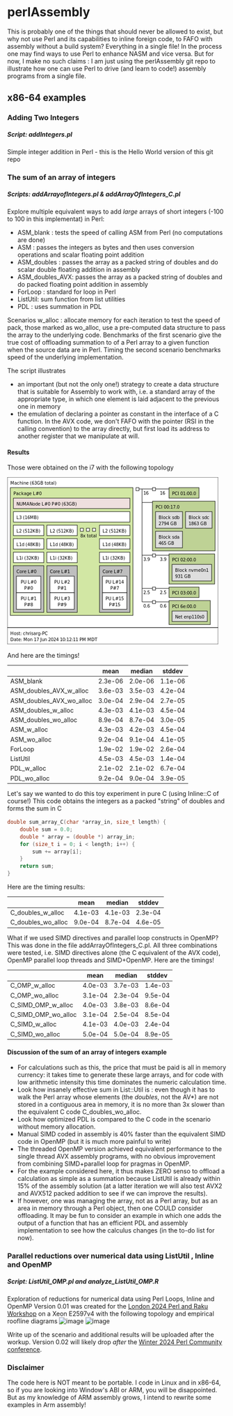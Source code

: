 # perlAssembly

This is probably one of the things that should never be allowed to exist, but why not use Perl and its capabilities to inline foreign code, to FAFO with assembly without a build system? Everything in a single file! In the process one may find ways to use Perl to enhance NASM and vice versa. But for now, I make no such claims : I am just using the perlAssembly git repo to illustrate how one can use Perl to drive (and learn to code!) assembly programs from a single file. 

## x86-64 examples

### Adding Two Integers
##### Script: addIntegers.pl
Simple integer addition in Perl - this is the Hello World version of this git repo

### The sum of an array of integers
##### Scripts: addArrayofIntegers.pl & addArrayOfIntegers\_C.pl
Explore multiple equivalent ways to add *large* arrays of short integers (-100 to 100 in this implementat) in Perl:
* ASM\_blank : tests the speed of calling ASM from Perl (no computations are done)
* ASM : passes the integers as bytes and then uses conversion operations and scalar floating point addition
* ASM\_doubles : passes the array as a packed string of doubles and do scalar double floating addition in assembly
* ASM\_doubles\_AVX: passes the array as a packed string of doubles and do packed floating point addition in assembly
* ForLoop : standard for loop in Perl
* ListUtil: sum function from list utilities
* PDL : uses summation in PDL

Scenarios w\_alloc : allocate memory for each iteration to test the speed of pack, those marked
as wo\_alloc, use a pre-computed data structure to pass the array to the underlying code. 
Benchmarks of the first scenario give the true cost of offloading summation to of a Perl array to a given 
function when the source data are in Perl. Timing the second scenario benchmarks speed of the
underlying implementation.

The script illustrates 
* an important (but not the only one!) strategy to create a data structure
that is suitable for Assembly to work with, i.e. a standard array of the appropriate type, 
in which one element is laid adjacent to the previous one in memory
* the emulation of declaring a pointer as constant in the interface of a C function. In the
AVX code, we don't FAFO with the pointer (RSI in the calling convention) to the array directly,
but first load its address to another register that we manipulate at will.  


#### Results
Those were obtained on the i7 with the following topology

![Topology of system](i7.png)

And here are the timings! 

|                              |  mean  | median | stddev |
|------------------------------|--------|--------|--------|
|ASM\_blank                    | 2.3e-06| 2.0e-06| 1.1e-06|
|ASM\_doubles\_AVX\_w\_alloc   | 3.6e-03| 3.5e-03| 4.2e-04|
|ASM\_doubles\_AVX\_wo\_alloc  | 3.0e-04| 2.9e-04| 2.7e-05|
|ASM\_doubles\_w\_alloc        | 4.3e-03| 4.1e-03| 4.5e-04|
|ASM\_doubles\_wo\_alloc       | 8.9e-04| 8.7e-04| 3.0e-05|
|ASM\_w\_alloc                 | 4.3e-03| 4.2e-03| 4.5e-04|
|ASM\_wo\_alloc                | 9.2e-04| 9.1e-04| 4.1e-05|
|ForLoop                       | 1.9e-02| 1.9e-02| 2.6e-04|
|ListUtil                      | 4.5e-03| 4.5e-03| 1.4e-04|
|PDL\_w\_alloc                 | 2.1e-02| 2.1e-02| 6.7e-04|
|PDL\_wo\_alloc                | 9.2e-04| 9.0e-04| 3.9e-05|

Let's say we wanted to do this toy experiment in pure C (using Inline::C of course!)
This code obtains the integers as a packed "string" of doubles and forms the sum in C
```C
double sum_array_C(char *array_in, size_t length) {
    double sum = 0.0;
    double * array = (double *) array_in;
    for (size_t i = 0; i < length; i++) {
        sum += array[i];
    }
    return sum;
}
```

Here are the timing results:

|                              |  mean  | median | stddev |
|------------------------------|--------|--------|--------|
|C\_doubles\_w\_alloc          |4.1e-03 |4.1e-03 | 2.3e-04|
|C\_doubles\_wo\_alloc         |9.0e-04 |8.7e-04 | 4.6e-05|


What if we used SIMD directives and parallel loop constructs in OpenMP? This was done in
the file addArrayOfIntegers\_C.pl. All three combinations were tested, i.e. SIMD directives
alone (the C equivalent of the AVX code), OpenMP parallel loop threads and SIMD+OpenMP.
Here are the timings!

|                              |  mean  | median | stddev |
|------------------------------|--------|--------|--------|
|C\_OMP\_w\_alloc              |4.0e-03 | 3.7e-03| 1.4e-03|
|C\_OMP\_wo\_alloc             |3.1e-04 | 2.3e-04| 9.5e-04|
|C\_SIMD\_OMP\_w\_alloc        |4.0e-03 | 3.8e-03| 8.6e-04|
|C\_SIMD\_OMP\_wo\_alloc       |3.1e-04 | 2.5e-04| 8.5e-04|
|C\_SIMD\_w\_alloc             |4.1e-03 | 4.0e-03| 2.4e-04|
|C\_SIMD\_wo\_alloc            |5.0e-04 | 5.0e-04| 8.9e-05|

#### Discussion of the sum of an array of integers example
* For calculations such as this, the price that must be paid is all in memory currency: it
takes time to generate these large arrays, and for code with low arithmetic intensity this
time dominates the numeric calculation time.
* Look how insanely effective sum in List::Util is : even though it has to walk the Perl 
array whose elements (the *doubles*, not the AV*) are not stored in a contiguous area in memory,
it is no more than 3x slower than the equivalent C code  C\_doubles\_wo\_alloc. 
* Look how optimized PDL is compared to the C code in the scenario without memory allocation.
* Manual SIMD coded in assembly is 40% faster than the equivalent SIMD code in OpenMP (but it is
much more painful to write)
* The threaded OpenMP version achieved equivalent performance to the single thread AVX assembly
programs, with no obvious improvement from combining SIMD+parallel loop for pragmas in OpenMP. 
* For the example considered here, it thus makes ZERO senso to offload a calculation as simple as a 
summation because ListUtil is already within 15% of the assembly solution (at a latter iteration
we will also test AVX2 and AVX512 packed addition to see if we can improve the results). 
* If however, one was managing the array, not as a Perl array, but as an area in memory through 
a Perl object, then one COULD consider offloading. It may be fun to consider an example in 
which one adds the output of a function that has an efficient PDL and assembly implementation
to see how the calculus changes (in the to-do list for now).

### Parallel reductions over numerical data using ListUtil , Inline and OpenMP
##### Script: ListUtil_OMP.pl and analyze_ListUtil_OMP.R
Exploration of reductions for numerical data using Perl Loops, Inline and OpenMP
Version 0.01 was created for the [London 2024 Perl and Raku Workshop](https://act.yapc.eu/lpw2024/) on a Xeon E2597v4 with the
following topology and empirical roofline diagrams
![image](https://github.com/user-attachments/assets/aa1cfde3-8f0d-4d22-b9f6-29fc2d5884c0)
![image](https://github.com/user-attachments/assets/6c93e210-33d7-460c-92b7-5483a0460ff1)

Write up of the scenario and additional results will be uploaded after the workup. 
Version 0.02 will likely drop _after_ the [Winter 2024 Perl Community conference](https://science.perlcommunity.org/spj).



### Disclaimer
The code here is NOT meant to be portable. I code in Linux and in x86-64, so if you are looking into Window's ABI or ARM, you will be disappointed. But as my knowledge of ARM assembly grows, I intend to rewrite some examples in Arm assembly!
